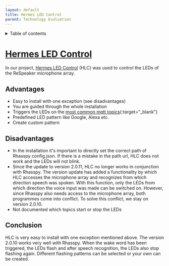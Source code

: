 ```yaml
---
layout: default
title: Hermes LED Control
parent: Technology Evaluation
---
```


<details close markdown="block">
  <summary>
    Table of contents
  </summary>
  {: .text-delta }
1. TOC
{:toc}
</details>


# [Hermes LED Control](/pages/knowledge/hlc)
In our project, [Hermes LED Control](/pages/knowledge/hlc) (HLC) was used to control the LEDs of the ReSpeaker microphone 
array.

## Advantages
- Easy to install with one exception (see disadvantages)
- You are guided through the whole installation
- Triggers the LEDs on the [most common mqtt topics](https://github.com/project-alice-assistant/HermesLedControl/wiki/MQTT-Topics){:target="_blank"}
- Predefined LED pattern like Google, Alexa etc.
- Create custom pattern

## Disadvantages
- In the installation it's important to directly set the correct path of Rhasspy config.json. If there is a mistake in 
  the path url, HLC does not work and the LEDs will not blink.
- Since the update to version 2.0.11, HLC no longer works in conjunction with Rhasspy. The version update has added a 
  functionality by which HLC accesses the microphone array and recognizes from which direction speech was spoken. 
  With this function, only the LEDs from which direction the voice input was made can be switched on. However, since 
  Rhasspy also needs access to the microphone array, both programmes come into conflict. To solve this conflict, we 
  stay on version 2.0.10.
- Not documented which topics start or stop the LEDs

## Conclusion
HLC is very easy to install with one exception mentioned above. The version 2.0.10 works very well with Rhasspy.
When the wake word has been triggered, the LEDs flash and after speech recognition, the LEDs also stop flashing again. 
Different flashing patterns can be selected or your own can be created. 